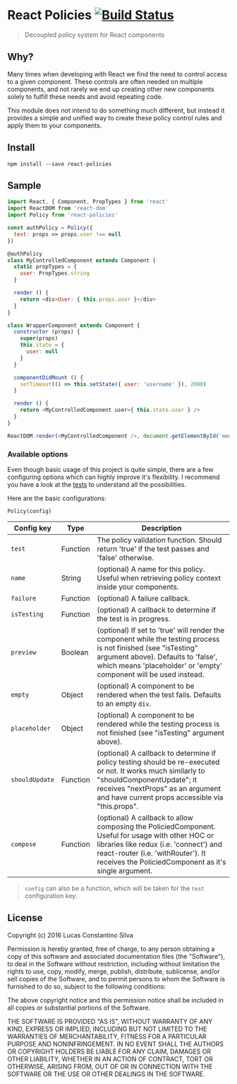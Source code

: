# React Policies [![Build Status](https://travis-ci.org/lucasconstantino/react-policies.svg?branch=master)](https://travis-ci.org/lucasconstantino/react-policies)

> Decoupled policy system for React components

## Why?

Many times when developing with React we find the need to control access to a given component. These controls are often needed on multiple components, and not rarely we end up creating other new components solely to fulfill these needs and avoid repeating code.

This module does not intend to do something much different, but instead it provides a simple and unified way to create these policy control rules and apply them to your components.

## Install

`npm install --save react-policies`

## Sample

```js
import React, { Component, PropTypes } from 'react'
import ReactDOM from 'react-dom'
import Policy from 'react-policies'

const authPolicy = Policy({
  test: props => props.user !== null
})

@authPolicy
class MyControlledComponent extends Component {
  static propTypes = {
    user: PropTypes.string
  }

  render () {
    return <div>User: { this.props.user }</div>
  }
}

class WrapperComponent extends Component {
  constructor (props) {
    super(props)
    this.state = {
      user: null
    }
  }

  componentDidMount () {
    setTimeout(() => this.setState({ user: 'username' }), 2000)
  }

  render () {
    return <MyControlledComponent user={ this.state.user } />
  }
}

ReactDOM.render(<MyControlledComponent />, document.getElementById('mount'))

```

### Available options

Even though basic usage of this project is quite simple, there are a few configuring options which can highly improve it's flexibility. I recommend you have a look at the [tests](__tests__) to understand all the possibilities.

Here are the basic configurations:

`Policy(config)`

Config key              | Type     | Description
------------------------|----------|-----------
`test`                  | Function | The policy validation function. Should return 'true' if the test passes and 'false' otherwise.
`name`                  | String   | (optional) A name for this policy. Useful when retrieving policy context inside your components.
`failure`               | Function | (optional) A failure callback.
`isTesting`             | Function | (optional) A callback to determine if the test is in progress.
`preview`               | Boolean  | (optional) If set to 'true' will render the component while the testing process is not finished (see "isTesting" argument above). Defaults to 'false', which means 'placeholder' or 'empty' component will be used instead.
`empty`                 | Object   | (optional) A component to be rendered when the test fails. Defaults to an empty `div`.
`placeholder`           | Object   | (optional) A component to be rendered while the testing process is not finished (see "isTesting" argument above).
`shouldUpdate`          | Function | (optional) A callback to determine if policy testing should be re-executed or not. It works much similarly to "shouldComponentUpdate"; it receives "nextProps" as an argument and have current props accessible via "this.props".
`compose`               | Function | (optional) A callback to allow composing the PoliciedComponent. Useful for usage with other HOC or libraries like redux (i.e. 'connect') and react-router (i.e. 'withRouter'). It receives the PoliciedComponent as it's single argument.

> `config` can also be a function, which will be taken for the `test` configuration key.

## License

Copyright (c) 2016 Lucas Constantino Silva

Permission is hereby granted, free of charge, to any person obtaining a copy of
this software and associated documentation files (the "Software"), to deal in
the Software without restriction, including without limitation the rights to
use, copy, modify, merge, publish, distribute, sublicense, and/or sell copies
of the Software, and to permit persons to whom the Software is furnished to do
so, subject to the following conditions:

The above copyright notice and this permission notice shall be included in all
copies or substantial portions of the Software.

THE SOFTWARE IS PROVIDED "AS IS", WITHOUT WARRANTY OF ANY KIND, EXPRESS OR
IMPLIED, INCLUDING BUT NOT LIMITED TO THE WARRANTIES OF MERCHANTABILITY,
FITNESS FOR A PARTICULAR PURPOSE AND NONINFRINGEMENT. IN NO EVENT SHALL THE
AUTHORS OR COPYRIGHT HOLDERS BE LIABLE FOR ANY CLAIM, DAMAGES OR OTHER
LIABILITY, WHETHER IN AN ACTION OF CONTRACT, TORT OR OTHERWISE, ARISING FROM,
OUT OF OR IN CONNECTION WITH THE SOFTWARE OR THE USE OR OTHER DEALINGS IN THE
SOFTWARE.
